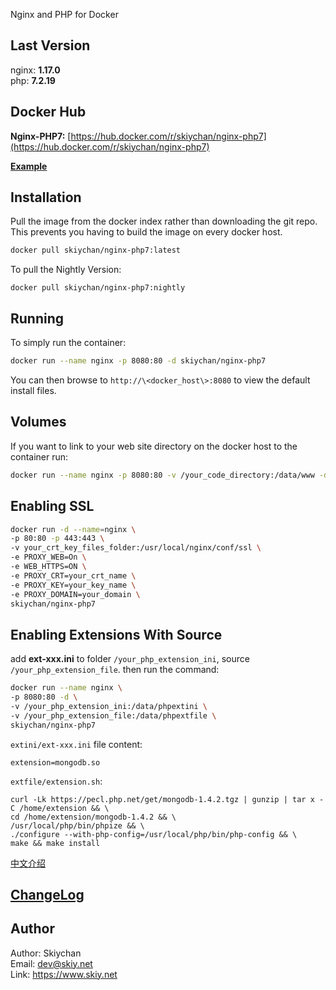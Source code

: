 Nginx and PHP for Docker

## Last Version
nginx: **1.17.0**   
php:   **7.2.19**

## Docker Hub   
**Nginx-PHP7:** [https://hub.docker.com/r/skiychan/nginx-php7](https://hub.docker.com/r/skiychan/nginx-php7)   

**[Example](https://github.com/skiy/nginx-php7/wiki/Example)**
   
## Installation
Pull the image from the docker index rather than downloading the git repo. This prevents you having to build the image on every docker host.

```sh   
docker pull skiychan/nginx-php7:latest
```

To pull the Nightly Version:   
```
docker pull skiychan/nginx-php7:nightly
```

## Running
To simply run the container:

```sh
docker run --name nginx -p 8080:80 -d skiychan/nginx-php7
```
You can then browse to ```http://\<docker_host\>:8080``` to view the default install files.

## Volumes
If you want to link to your web site directory on the docker host to the container run:

```sh
docker run --name nginx -p 8080:80 -v /your_code_directory:/data/www -d skiychan/nginx-php7
```

## Enabling SSL
```sh
docker run -d --name=nginx \
-p 80:80 -p 443:443 \
-v your_crt_key_files_folder:/usr/local/nginx/conf/ssl \
-e PROXY_WEB=On \
-e WEB_HTTPS=ON \
-e PROXY_CRT=your_crt_name \
-e PROXY_KEY=your_key_name \
-e PROXY_DOMAIN=your_domain \
skiychan/nginx-php7
```

## Enabling Extensions With Source
add **ext-xxx.ini** to folder ```/your_php_extension_ini```, source ```/your_php_extension_file```. then run the command:   
```sh
docker run --name nginx \
-p 8080:80 -d \
-v /your_php_extension_ini:/data/phpextini \
-v /your_php_extension_file:/data/phpextfile \
skiychan/nginx-php7
```

```extini/ext-xxx.ini``` file content:
```
extension=mongodb.so
```

```extfile/extension.sh```: 
```  
curl -Lk https://pecl.php.net/get/mongodb-1.4.2.tgz | gunzip | tar x -C /home/extension && \
cd /home/extension/mongodb-1.4.2 && \
/usr/local/php/bin/phpize && \
./configure --with-php-config=/usr/local/php/bin/php-config && \
make && make install
```

[中文介绍](README_CN.md)

## [ChangeLog](changelogs.md)

## Author
Author: Skiychan    
Email:  dev@skiy.net       
Link:   https://www.skiy.net
